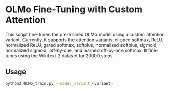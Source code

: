 # OLMo Fine-Tuning with Custom Attention

This script fine-tunes the pre-trained OLMo model using a custom attention variant. Currently, it supports the attention variants: clipped softmax, ReLU, normalized ReLU, gated softmax, softplus, normalized softplus, sigmoid, normalized sigmoid, off-by-one, and learned off-by-one softmax. It fine-tunes using the Wikitext-2 dataset for 20000 steps. 

## Usage

```bash
python3 OLMo_train.py --model_variant <variant>
```